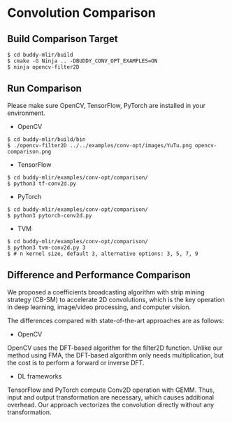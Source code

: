 # Convolution Comparison

## Build Comparison Target

```
$ cd buddy-mlir/build
$ cmake -G Ninja .. -DBUDDY_CONV_OPT_EXAMPLES=ON
$ ninja opencv-filter2D
```

## Run Comparison

Please make sure OpenCV, TensorFlow, PyTorch are installed in your environment.

- OpenCV

```
$ cd buddy-mlir/build/bin
$ ./opencv-filter2D ../../examples/conv-opt/images/YuTu.png opencv-comparison.png
```

- TensorFlow

```
$ cd buddy-mlir/examples/conv-opt/comparison/
$ python3 tf-conv2d.py
```

- PyTorch

```
$ cd buddy-mlir/examples/conv-opt/comparison/
$ python3 pytorch-conv2d.py
```

- TVM

```
$ cd buddy-mlir/examples/conv-opt/comparison/
$ python3 tvm-conv2d.py 3
$ # n kernel size, default 3, alternative options: 3, 5, 7, 9 
```

## Difference and Performance Comparison

We proposed a coefficients broadcasting algorithm with strip mining strategy (CB-SM) to accelerate 2D convolutions, 
which is the key operation in deep learning, image/video processing, and computer vision.

The differences compared with state-of-the-art approaches are as follows:

- OpenCV

OpenCV uses the DFT-based algorithm for the filter2D function.
Unlike our method using FMA, the DFT-based algorithm only needs multiplication, 
but the cost is to perform a forward or inverse DFT.

- DL frameworks

TensorFlow and PyTorch compute Conv2D operation with GEMM. 
Thus, input and output transformation are necessary, which causes additional overhead. 
Our approach vectorizes the convolution directly without any transformation.
